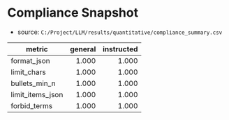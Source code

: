 # Compliance Snapshot

- source: `C:/Project/LLM/results/quantitative/compliance_summary.csv`

| metric | general | instructed |
|---|---:|---:|
| format_json | 1.000 | 1.000 |
| limit_chars | 1.000 | 1.000 |
| bullets_min_n | 1.000 | 1.000 |
| limit_items_json | 1.000 | 1.000 |
| forbid_terms | 1.000 | 1.000 |